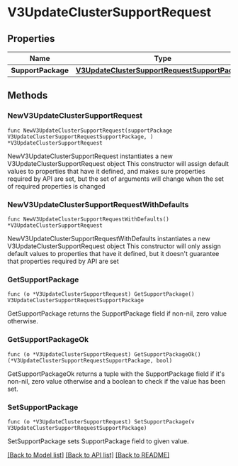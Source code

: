 # V3UpdateClusterSupportRequest

## Properties

Name | Type | Description | Notes
------------ | ------------- | ------------- | -------------
**SupportPackage** | [**V3UpdateClusterSupportRequestSupportPackage**](V3UpdateClusterSupportRequestSupportPackage.md) |  | 

## Methods

### NewV3UpdateClusterSupportRequest

`func NewV3UpdateClusterSupportRequest(supportPackage V3UpdateClusterSupportRequestSupportPackage, ) *V3UpdateClusterSupportRequest`

NewV3UpdateClusterSupportRequest instantiates a new V3UpdateClusterSupportRequest object
This constructor will assign default values to properties that have it defined,
and makes sure properties required by API are set, but the set of arguments
will change when the set of required properties is changed

### NewV3UpdateClusterSupportRequestWithDefaults

`func NewV3UpdateClusterSupportRequestWithDefaults() *V3UpdateClusterSupportRequest`

NewV3UpdateClusterSupportRequestWithDefaults instantiates a new V3UpdateClusterSupportRequest object
This constructor will only assign default values to properties that have it defined,
but it doesn't guarantee that properties required by API are set

### GetSupportPackage

`func (o *V3UpdateClusterSupportRequest) GetSupportPackage() V3UpdateClusterSupportRequestSupportPackage`

GetSupportPackage returns the SupportPackage field if non-nil, zero value otherwise.

### GetSupportPackageOk

`func (o *V3UpdateClusterSupportRequest) GetSupportPackageOk() (*V3UpdateClusterSupportRequestSupportPackage, bool)`

GetSupportPackageOk returns a tuple with the SupportPackage field if it's non-nil, zero value otherwise
and a boolean to check if the value has been set.

### SetSupportPackage

`func (o *V3UpdateClusterSupportRequest) SetSupportPackage(v V3UpdateClusterSupportRequestSupportPackage)`

SetSupportPackage sets SupportPackage field to given value.



[[Back to Model list]](../README.md#documentation-for-models) [[Back to API list]](../README.md#documentation-for-api-endpoints) [[Back to README]](../README.md)


